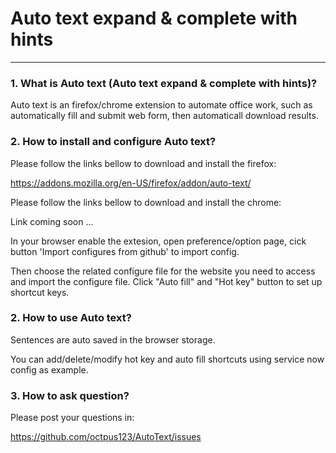 Auto text expand & complete with hints <a name="TOP"></a>
===================

- - - - 
### 1. What is Auto text (Auto text expand & complete with hints)? 

   Auto text is an firefox/chrome extension to automate office work, such as automatically fill and submit web form, then automaticall download results.
    
### 2. How to install and configure Auto text?

   Please follow the links bellow to download and install the firefox: 
   
   https://addons.mozilla.org/en-US/firefox/addon/auto-text/
   
   Please follow the links bellow to download and install the chrome: 
   
   Link coming soon ...
   
   In your browser enable the extesion, open preference/option page, cick button 'Import configures from github' to import config.

   Then choose the related configure file for the website you need to access and import the configure file. Click "Auto fill" and "Hot key" button to set up shortcut keys.

### 2. How to use Auto text?   
   Sentences are auto saved in the browser storage. 
   
   You can add/delete/modify hot key and auto fill shortcuts using service now config as example.
   
### 3. How to ask question?
   Please post your questions in:
   
   https://github.com/octpus123/AutoText/issues
   
      
